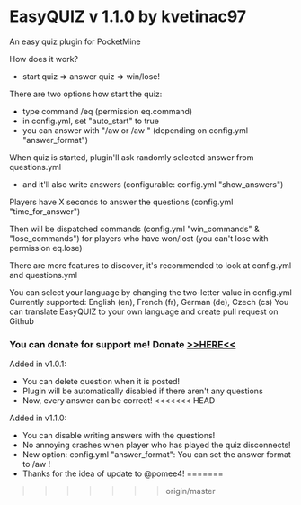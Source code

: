 EasyQUIZ v 1.1.0 by kvetinac97
===============================
An easy quiz plugin for PocketMine

How does it work?
 - start quiz => answer quiz => win/lose!

There are two options how start the quiz:
 - type command /eq (permission eq.command)
 - in config.yml, set "auto_start" to true
 - you can answer with "/aw <num> or /aw <answer>" (depending on config.yml "answer_format")
 
When quiz is started, plugin'll ask randomly selected answer from questions.yml
 - and it'll also write answers (configurable: config.yml "show_answers")

Players have X seconds to answer the questions (config.yml "time_for_answer")

Then will be dispatched commands (config.yml "win_commands" & "lose_commands")
for players who have won/lost (you can't lose with permission eq.lose)

There are more features to discover, it's recommended to look at config.yml and questions.yml

You can select your language by changing the two-letter value in config.yml
Currently supported: English (en), French (fr), German (de), Czech (cs)
You can translate EasyQUIZ to your own language and create pull request on Github

<h3>You can donate for support me! Donate <a href="https://www.paypal.com/cgi-bin/webscr?cmd=_s-xclick&hosted_button_id=XQ5TDS9GZ38T2">>>HERE<<</a></h3> 

Added in v1.0.1:

- You can delete question when it is posted!
- Plugin will be automatically disabled if there aren't any questions
- Now, every answer can be correct!
<<<<<<< HEAD

Added in v1.1.0:

- You can disable writing answers with the questions!
- No annoying crashes when player who has played the quiz disconnects!
- New option: config.yml "answer_format": You can set the
  answer format to /aw <num>!
- Thanks for the idea of update to @pomee4!
=======
>>>>>>> origin/master
